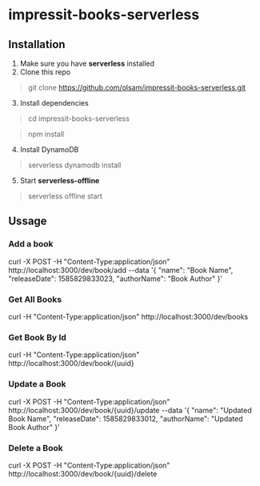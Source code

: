 # impressit-books-serverless

## Installation
1. Make sure you have **serverless** installed
2. Clone this repo
> git clone https://github.com/olsam/impressit-books-serverless.git

3. Install dependencies
> cd impressit-books-serverless

> npm install

4. Install DynamoDB
> serverless dynamodb install

5. Start **serverless-offline**
> serverless offline start

## Ussage

### Add a book
curl -X POST -H "Content-Type:application/json" http://localhost:3000/dev/book/add --data '{ "name": "Book Name", "releaseDate": 1585829833023, "authorName": "Book Author" }'

### Get All Books
curl -H "Content-Type:application/json" http://localhost:3000/dev/books

### Get Book By Id
curl -H "Content-Type:application/json" http://localhost:3000/dev/book/{uuid}

### Update a Book
curl -X POST -H "Content-Type:application/json" http://localhost:3000/dev/book/{uuid}/update --data '{ "name": "Updated Book Name", "releaseDate": 1585829833012, "authorName": "Updated Book Author" }'

### Delete a Book
curl -X POST -H "Content-Type:application/json" http://localhost:3000/dev/book/{uuid}/delete
